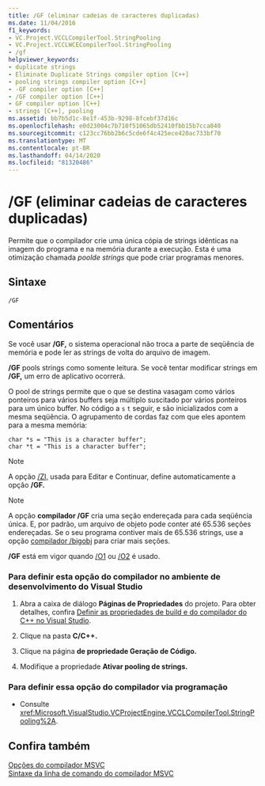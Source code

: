 ```yaml
---
title: /GF (eliminar cadeias de caracteres duplicadas)
ms.date: 11/04/2016
f1_keywords:
- VC.Project.VCCLCompilerTool.StringPooling
- VC.Project.VCCLWCECompilerTool.StringPooling
- /gf
helpviewer_keywords:
- duplicate strings
- Eliminate Duplicate Strings compiler option [C++]
- pooling strings compiler option [C++]
- -GF compiler option [C++]
- /GF compiler option [C++]
- GF compiler option [C++]
- strings [C++], pooling
ms.assetid: bb7b5d1c-8e1f-453b-9298-8fcebf37d16c
ms.openlocfilehash: e0d23004c7b710f51065db52410fbb15b7cca040
ms.sourcegitcommit: c123cc76bb2b6c5cde6f4c425ece420ac733bf70
ms.translationtype: MT
ms.contentlocale: pt-BR
ms.lasthandoff: 04/14/2020
ms.locfileid: "81320486"
---
```

# <a name="gf-eliminate-duplicate-strings"></a>/GF (eliminar cadeias de caracteres duplicadas)

Permite que o compilador crie uma única cópia de strings idênticas na imagem do programa e na memória durante a execução. Esta é uma otimização chamada *poolde strings* que pode criar programas menores.

## <a name="syntax"></a>Sintaxe

```
/GF
```

## <a name="remarks"></a>Comentários

Se você usar **/GF,** o sistema operacional não troca a parte de seqüência de memória e pode ler as strings de volta do arquivo de imagem.

**/GF** pools strings como somente leitura. Se você tentar modificar strings em **/GF,** um erro de aplicativo ocorrerá.

O pool de strings permite que o que se destina vasagam como vários ponteiros para vários buffers seja múltiplo suscitado por vários ponteiros para um único buffer. No código a `s` `t` seguir, e são inicializados com a mesma seqüência. O agrupamento de cordas faz com que eles apontem para a mesma memória:

```
char *s = "This is a character buffer";
char *t = "This is a character buffer";
```

> [!NOTE]
> A opção [/ZI,](z7-zi-zi-debug-information-format.md) usada para Editar e Continuar, define automaticamente a opção **/GF.**

> [!NOTE]
> A opção **compilador /GF** cria uma seção endereçada para cada seqüência única. E, por padrão, um arquivo de objeto pode conter até 65.536 seções endereçadas. Se o seu programa contiver mais de 65.536 strings, use a opção [compilador /bigobj](bigobj-increase-number-of-sections-in-dot-obj-file.md) para criar mais seções.

**/GF** está em vigor quando [/O1](o1-o2-minimize-size-maximize-speed.md) ou [/O2](o1-o2-minimize-size-maximize-speed.md) é usado.

### <a name="to-set-this-compiler-option-in-the-visual-studio-development-environment"></a>Para definir esta opção do compilador no ambiente de desenvolvimento do Visual Studio

1. Abra a caixa de diálogo **Páginas de Propriedades** do projeto. Para obter detalhes, confira [Definir as propriedades de build e do compilador do C++ no Visual Studio](../working-with-project-properties.md).

1. Clique na pasta **C/C++.**

1. Clique na página **de propriedade Geração de Código.**

1. Modifique a propriedade **Ativar pooling de strings.**

### <a name="to-set-this-compiler-option-programmatically"></a>Para definir essa opção do compilador via programação

- Consulte <xref:Microsoft.VisualStudio.VCProjectEngine.VCCLCompilerTool.StringPooling%2A>.

## <a name="see-also"></a>Confira também

[Opções do compilador MSVC](compiler-options.md)<br/>
[Sintaxe da linha de comando do compilador MSVC](compiler-command-line-syntax.md)
